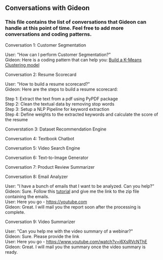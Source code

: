 ## Conversations with Gideon  
### This file contains the list of conversations that Gideon can handle at this point of time. Feel free to add more conversations and coding patterns.

Conversation 1: Customer Segmentation   

User: "How can I perform Customer Segmentation?"  
Gideon: Here is a coding pattern that can help you: [Build a K-Means Clustering model](ml-code-patterns/model%20training/customer_segmentation_plotly) 

Conversation 2: Resume Scorecard   

User: "How to build a resume scorecard?"  
Gideon: Here are the steps to build a resume scorecard:  

Step 1: Extract the text from a pdf using PyPDF package  
Step 2: Clean the textual data by removing stop words   
Step 3: Setup a NLP Pipeline for keyword extraction   
Step 4: Define weights to the extracted keywords and calculate the score of the resume  

Converstation 3: Dataset Recommendation Engine  

Conversation 4: Textbook Chatbot  

Conversation 5: Video Search Engine  

Conversation 6: Text-to-Image Generator  

Conversation 7: Product Review Summarizer  

Conversation 8: Email Analyzer    

User: "I have a bunch of emails that I want to be analyzed. Can you help?"  
Gideon: Sure. Follow this [tutorial](https://youtube.com) and give me the link to the zip file containing the emails.  
User: Here you go - https://youtube.com  
Gideon: Great. I will mail you the report soon after the processing is complete.  

Conversation 9: Video Summarizer  

User: "Can you help me with the video summary of a webinar?"  
Gideon: Sure. Please provide the link  
User: Here you go - https://www.youtube.com/watch?v=i6XsRVcNThE  
Gideon: Great. I will mail you the summary once the video summary is ready.  
